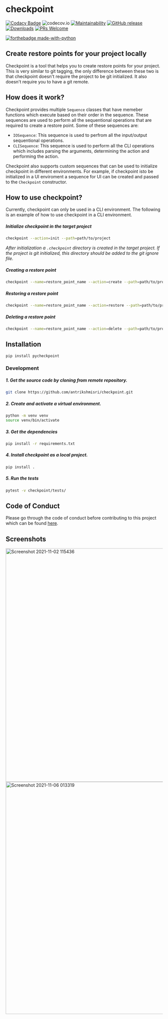 # checkpoint
[![Codacy Badge](https://app.codacy.com/project/badge/Grade/db5e64ce3b644109afe0c6ed96f266b8)](https://www.codacy.com/gh/antrikshmisri/checkpoint/dashboard?utm_source=github.com&amp;utm_medium=referral&amp;utm_content=antrikshmisri/checkpoint&amp;utm_campaign=Badge_Grade) ![codecov.io](https://codecov.io/github/antrikshmisri/checkpoint/coverage.svg?branch=master) [![Maintainability](https://api.codeclimate.com/v1/badges/d530dec72a679fe43d46/maintainability)](https://codeclimate.com/github/antrikshmisri/checkpoint/maintainability) [![GitHub release](https://img.shields.io/github/release/antrikshmisri/checkpoint)](https://GitHub.com/Naereen/StrapDown.js/releases/) [![Downloads](https://pepy.tech/badge/pycheckpoint)](https://pepy.tech/project/pycheckpoint) [![PRs Welcome](https://img.shields.io/badge/PRs-welcome-brightgreen.svg?style=flat-square)](http://makeapullrequest.com)


[![forthebadge made-with-python](http://ForTheBadge.com/images/badges/made-with-python.svg)](https://www.python.org/)




## Create restore points for your project locally

Checkpoint is a tool that helps you to create restore points for your project. This is very similar to git tagging, the only difference between these two is that checkpoint doesn't require the project to be git initialized. It also doesn't require you to have a git remote. 

## How does it work?

Checkpoint provides multiple `Sequence` classes that have memeber functions which execute based on their order in the sequence. These sequences are used to perform all the sequentional operations that are required to create a restore point. Some of these sequences are:

* `IOSequence`: This sequence is used to perfrom all the input/output sequentional operations.
* `CLISequence`: This sequence is used to perform all the CLI operations which includes parsing the arguments, determining the action and performing the action.

Checkpoint also supports custom sequences that can be used to initialize checkpoint in different environments. For example, if checkpoint isto be initialized in a UI enviroment a sequence for UI can be created and passed to the `Checkpoint` constructor.

## How to use checkpoint?

Currently, checkpoint can only be used in a CLI environment. The following is an example of how to use checkpoint in a CLI environment.

##### Initialize checkpoint in the target project
```bash
checkpoint --action=init --path=path/to/project 
```
*After initialization a `.checkpoint` directory is created in the target project. If the project is git initialized, this directory should be added to the git ignore file.*

##### Creating a restore point
```bash
checkpoint --name=restore_point_name --action=create --path=path/to/project
```

##### Restoring a restore point
```bash
checkpoint --name=restore_point_name --action=restore --path=path/to/project
```

##### Deleting a restore point
```bash
checkpoint --name=restore_point_name --action=delete --path=path/to/project
```

## Installation

`pip install pycheckpoint`
### Development

##### 1. Get the source code by cloning from remote repository.
```bash
git clone https://github.com/antrikshmisri/checkpoint.git
```

##### 2. Create and activate a virtual environment.
```bash
python -m venv venv
source venv/bin/activate
```

##### 3. Get the dependencies
```bash
pip install -r requirements.txt
```
##### 4. Install checkpoint as a local project.
```bash
pip install .
```
##### 5. Run the tests
```bash
pytest -v checkpoint/tests/
```

## Code of Conduct

Please go through the code of conduct before contributing to this project which can be found [here](./CODE_OF_CONDUCT.md). 


## Screenshots
<img width="748" alt="Screenshot 2021-11-02 115436" src="https://user-images.githubusercontent.com/54466356/139796608-fb0ccd3c-3e9f-4e6f-a694-9c26c5c812eb.png">

<img width="744" alt="Screenshot 2021-11-06 013319" src="https://user-images.githubusercontent.com/54466356/140571691-2d0693a3-d184-419a-a862-cdd2e4494320.png">




